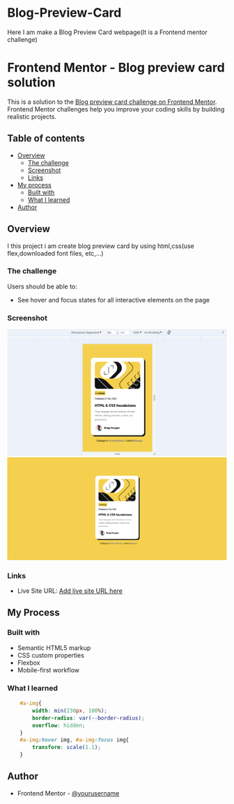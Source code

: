 # Blog-Preview-Card
Here I am make a Blog Preview Card webpage(It is a Frontend mentor challenge)
# Frontend Mentor - Blog preview card solution

This is a solution to the [Blog preview card challenge on Frontend Mentor](https://www.frontendmentor.io/challenges/blog-preview-card-ckPaj01IcS). Frontend Mentor challenges help you improve your coding skills by building realistic projects. 

## Table of contents

- [Overview](#overview)
  - [The challenge](#the-challenge)
  - [Screenshot](#screenshot)
  - [Links](#links)
- [My process](#my-process)
  - [Built with](#built-with)
  - [What I learned](#what-i-learned)
- [Author](#author)

## Overview
  I this project i am create blog preview card by using html,css(use flex,downloaded font files, etc,...)
### The challenge

Users should be able to:

- See hover and focus states for all interactive elements on the page

### Screenshot

![](./mobile-view.PNG)
![](./desktop-view.PNG)

### Links

- Live Site URL: [Add live site URL here](https://murugan008.github.io/Blog-Preview-Card/)

## My Process

### Built with

- Semantic HTML5 markup
- CSS custom properties
- Flexbox
- Mobile-first workflow
### What I learned

```css
    #a-img{
        width: min(230px, 100%);
        border-radius: var(--border-radius);
        overflow: hidden;
    }
    #a-img:hover img, #a-img:focus img{
        transform: scale(1.1);
    }
```
## Author

- Frontend Mentor - [@yourusername](https://www.frontendmentor.io/profile/yourusername)

